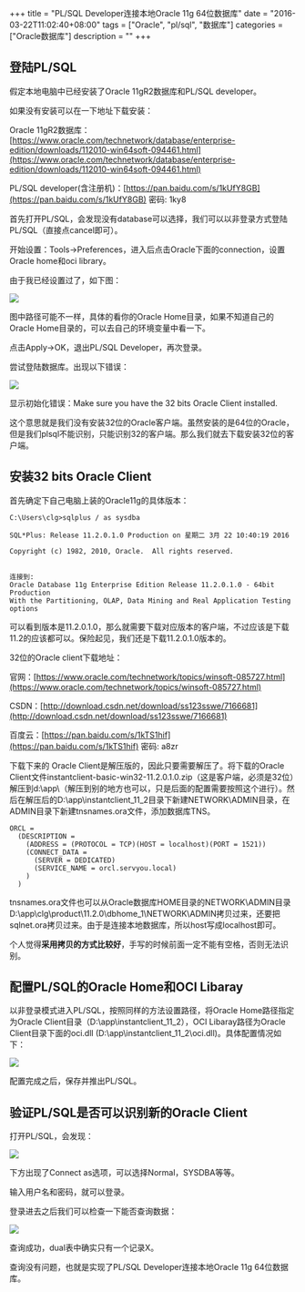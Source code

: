 +++
title = "PL/SQL Developer连接本地Oracle 11g 64位数据库"
date = "2016-03-22T11:02:40+08:00"
tags = ["Oracle", "pl/sql", "数据库"]
categories = ["Oracle数据库"]
description = ""
+++

## 登陆PL/SQL

假定本地电脑中已经安装了Oracle 11gR2数据库和PL/SQL developer。

如果没有安装可以在一下地址下载安装：

Oracle 11gR2数据库：[https://www.oracle.com/technetwork/database/enterprise-edition/downloads/112010-win64soft-094461.html](https://www.oracle.com/technetwork/database/enterprise-edition/downloads/112010-win64soft-094461.html)

PL/SQL developer(含注册机)：[https://pan.baidu.com/s/1kUfY8GB](https://pan.baidu.com/s/1kUfY8GB) 密码: 1ky8

首先打开PL/SQL，会发现没有database可以选择，我们可以以非登录方式登陆PL/SQL（直接点cancel即可）。

开始设置：Tools->Preferences，进入后点击Oracle下面的connection，设置Oracle home和oci library。

由于我已经设置过了，如下图：

![](https://flowsnow.oss-cn-shanghai.aliyuncs.com/history/Oracle-PLSQL%E6%9C%AC%E5%9C%B0%E9%85%8D%E7%BD%AE.png)

图中路径可能不一样，具体的看你的Oracle Home目录，如果不知道自己的Oracle Home目录的，可以去自己的环境变量中看一下。

点击Apply->OK，退出PL/SQL Developer，再次登录。

<!--more-->

尝试登陆数据库。出现以下错误：

![](https://flowsnow.oss-cn-shanghai.aliyuncs.com/history/Oracle-PLSQL%E9%94%99%E8%AF%AF%E5%8E%9F%E5%9B%A0.png)

显示初始化错误：Make sure you have the 32 bits Oracle Client installed.

这个意思就是我们没有安装32位的Oracle客户端。虽然安装的是64位的Oracle，但是我们plsql不能识别，只能识别32的客户端。那么我们就去下载安装32位的客户端。

## 安装32 bits Oracle Client

首先确定下自己电脑上装的Oracle11g的具体版本：

```
C:\Users\clg>sqlplus / as sysdba

SQL*Plus: Release 11.2.0.1.0 Production on 星期二 3月 22 10:40:19 2016

Copyright (c) 1982, 2010, Oracle.  All rights reserved.


连接到:
Oracle Database 11g Enterprise Edition Release 11.2.0.1.0 - 64bit Production
With the Partitioning, OLAP, Data Mining and Real Application Testing options
```

可以看到版本是11.2.0.1.0，那么就需要下载对应版本的客户端，不过应该是下载11.2的应该都可以。保险起见，我们还是下载11.2.0.1.0版本的。

32位的Oracle client下载地址：

官网：[https://www.oracle.com/technetwork/topics/winsoft-085727.html](https://www.oracle.com/technetwork/topics/winsoft-085727.html)

CSDN：[http://download.csdn.net/download/ss123sswe/7166681](http://download.csdn.net/download/ss123sswe/7166681)

百度云：[https://pan.baidu.com/s/1kTS1hif](https://pan.baidu.com/s/1kTS1hif) 密码: a8zr

下载下来的 Oracle Client是解压版的，因此只要需要解压了。将下载的Oracle Client文件instantclient-basic-win32-11.2.0.1.0.zip（这是客户端，必须是32位）解压到d:\app\（解压到别的地方也可以，只是后面的配置需要按照这个进行）。然后在解压后的D:\app\instantclient_11_2目录下新建NETWORK\ADMIN目录，在ADMIN目录下新建tnsnames.ora文件，添加数据库TNS。

```
ORCL =
  (DESCRIPTION =
    (ADDRESS = (PROTOCOL = TCP)(HOST = localhost)(PORT = 1521))
    (CONNECT_DATA =
      (SERVER = DEDICATED)
      (SERVICE_NAME = orcl.servyou.local)
    )
  )
```

tnsnames.ora文件也可以从Oracle数据库HOME目录的NETWORK\ADMIN目录D:\app\clg\product\11.2.0\dbhome_1\NETWORK\ADMIN拷贝过来，还要把sqlnet.ora拷贝过来。由于是连接本地数据库，所以host写成localhost即可。

个人觉得**采用拷贝的方式比较好**，手写的时候前面一定不能有空格，否则无法识别。

## 配置PL/SQL的Oracle Home和OCI Libaray

以非登录模式进入PL/SQL，按照同样的方法设置路径，将Oracle Home路径指定为Oracle Client目录（D:\app\instantclient_11_2），OCI Libaray路径为Oracle Client目录下面的oci.dll (D:\app\instantclient_11_2\oci.dll)。具体配置情况如下：

![](https://flowsnow.oss-cn-shanghai.aliyuncs.com/history/Oracle-PLSQL32%E4%BD%8D%E5%AE%A2%E6%88%B7%E7%AB%AF%E9%85%8D%E7%BD%AE.png)

配置完成之后，保存并推出PL/SQL。

## 验证PL/SQL是否可以识别新的Oracle Client

打开PL/SQL，会发现：

![](https://flowsnow.oss-cn-shanghai.aliyuncs.com/history/Oracle-PLSQL%E6%AD%A3%E5%B8%B8%E7%99%BB%E9%99%86%E7%95%8C%E9%9D%A2.png)

下方出现了Connect as选项，可以选择Normal，SYSDBA等等。

输入用户名和密码，就可以登录。

登录进去之后我们可以检查一下能否查询数据：

![](https://flowsnow.oss-cn-shanghai.aliyuncs.com/history/Oracle-PLSQL%E6%9F%A5%E8%AF%A2%E7%95%8C%E9%9D%A2.png)

查询成功，dual表中确实只有一个记录X。

查询没有问题，也就是实现了PL/SQL Developer连接本地Oracle 11g 64位数据库。